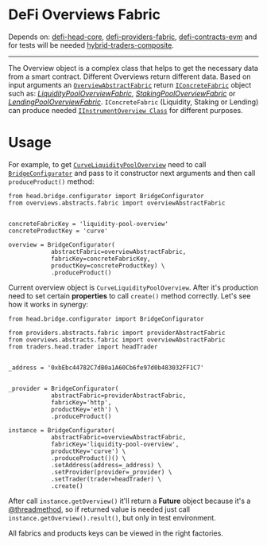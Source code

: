 # DeFi Overviews Fabric

Depends on: [defi-head-core](https://github.com/e183b796621afbf902067460/defi-head-core), [defi-providers-fabric](https://github.com/e183b796621afbf902067460/defi-providers-fabric), [defi-contracts-evm](https://github.com/e183b796621afbf902067460/defi-contracts-evm) and for tests will be needed [hybrid-traders-composite](https://github.com/e183b796621afbf902067460/hybrid-traders-composite).

---
The Overview object is a complex class that helps to get the necessary data from a smart contract. Different Overviews return different data. Based on input arguments an [`OverviewAbstractFabric`](https://github.com/e183b796621afbf902067460/defi-overviews-fabric/blob/master/overviews/abstracts/fabric.py) return [`IConcreteFabric`](https://github.com/e183b796621afbf902067460/defi-head-core/blob/master/head/interfaces/fabrics/interface.py) object such as: [*LiquidityPoolOverviewFabric*](https://github.com/e183b796621afbf902067460/defi-overviews-fabric/blob/master/overviews/fabrics/liquidityPool/fabric.py), [*StakingPoolOverviewFabric*](https://github.com/e183b796621afbf902067460/defi-overviews-fabric/blob/master/overviews/fabrics/stakingPool/fabric.py) or  [*LendingPoolOverviewFabric*](https://github.com/e183b796621afbf902067460/defi-overviews-fabric/blob/master/overviews/fabrics/lendingPool/fabric.py).
`IConcreteFabric` (Liquidity, Staking or Lending) can produce needed [`IInstrumentOverview Class`](https://github.com/e183b796621afbf902067460/defi-head-core/blob/master/head/interfaces/overview/builder.py) for different purposes.

# Usage
For example, to get [`CurveLiquidityPoolOverview`](https://github.com/e183b796621afbf902067460/defi-overviews-fabric/blob/master/overviews/protocols/curve/overview.py) need to call [`BridgeConfigurator`](https://github.com/e183b796621afbf902067460/defi-head-core/blob/master/head/bridge/configurator.py) and pass to it constructor next arguments and then call `produceProduct()` method:
```
from head.bridge.configurator import BridgeConfigurator
from overviews.abstracts.fabric import overviewAbstractFabric   


concreteFabricKey = 'liquidity-pool-overview'
concreteProductKey = 'curve'

overview = BridgeConfigurator(
            abstractFabric=overviewAbstractFabric,
            fabricKey=concreteFabricKey,
            productKey=concreteProductKey) \
            .produceProduct()
```

Current overview object is `CurveLiquidityPoolOverview`. After it's production need to set certain __properties__ to call `create()` method correctly. Let's see how it works in synergy:
```
from head.bridge.configurator import BridgeConfigurator

from providers.abstracts.fabric import providerAbstractFabric
from overviews.abstracts.fabric import overviewAbstractFabric
from traders.head.trader import headTrader


_address = '0xbEbc44782C7dB0a1A60Cb6fe97d0b483032FF1C7'


_provider = BridgeConfigurator(
            abstractFabric=providerAbstractFabric,
            fabricKey='http',
            productKey='eth') \
            .produceProduct()
            
instance = BridgeConfigurator(
            abstractFabric=overviewAbstractFabric,
            fabricKey='liquidity-pool-overview',
            productKey='curve') \
            .produceProduct()() \
            .setAddress(address=_address) \
            .setProvider(provider=_provider) \
            .setTrader(trader=headTrader) \
            .create()
```
After call `instance.getOverview()` it'll return a __Future__ object because it's a [@threadmethod](https://github.com/e183b796621afbf902067460/defi-head-core/blob/master/head/decorators/threadmethod.py), so if returned value is needed just call `instance.getOverview().result()`, but only in test environment.

All fabrics and products keys can be viewed in the right factories.
